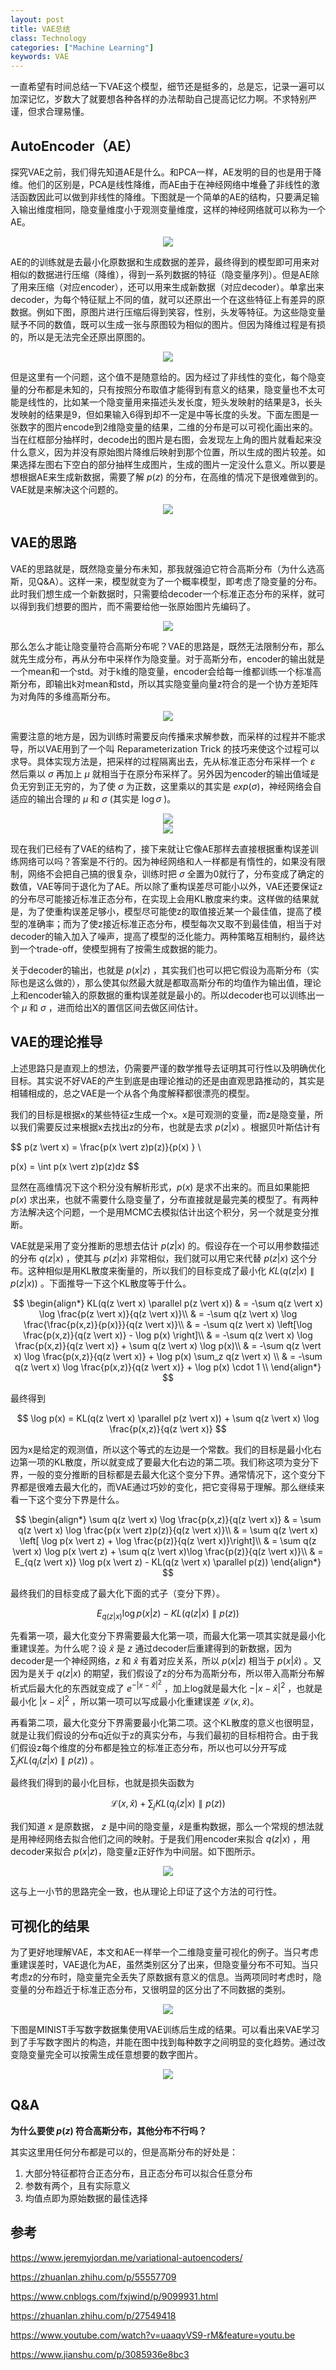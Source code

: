 ```yaml
---
layout: post
title: VAE总结
class: Technology
categories: ["Machine Learning"]
keywords: VAE
---
```


一直希望有时间总结一下VAE这个模型，细节还是挺多的，总是忘，记录一遍可以加深记忆，岁数大了就要想各种各样的办法帮助自己提高记忆力啊。不求特别严谨，但求合理易懂。

## AutoEncoder（AE）

探究VAE之前，我们得先知道AE是什么。和PCA一样，AE发明的目的也是用于降维。他们的区别是，PCA是线性降维，而AE由于在神经网络中堆叠了非线性的激活函数因此可以做到非线性的降维。下图就是一个简单的AE的结构，只要满足输入输出维度相同，隐变量维度小于观测变量维度，这样的神经网络就可以称为一个AE。

<center><img src="/images/blog/AE_structure.png"></center>

AE的的训练就是去最小化原数据和生成数据的差异，最终得到的模型即可用来对相似的数据进行压缩（降维），得到一系列数据的特征（隐变量序列）。但是AE除了用来压缩（对应encoder），还可以用来生成新数据（对应decoder）。单拿出来decoder，为每个特征赋上不同的值，就可以还原出一个在这些特征上有差异的原数据。例如下图，原图片进行压缩后得到笑容，性别，头发等特征。为这些隐变量赋予不同的数值，既可以生成一张与原图较为相似的图片。但因为降维过程是有损的，所以是无法完全还原出原图的。

<center><img src="/images/blog/AE_example.png"></center>

但是这里有一个问题，这个值不是随意给的。因为经过了非线性的变化，每个隐变量的分布都是未知的，只有按照分布取值才能得到有意义的结果，隐变量也不太可能是线性的，比如某一个隐变量用来描述头发长度，短头发映射的结果是3，长头发映射的结果是9，但如果输入6得到却不一定是中等长度的头发。下面左图是一张数字的图片encode到2维隐变量的结果，二维的分布是可以可视化画出来的。当在红框部分抽样时，decode出的图片是右图，会发现左上角的图片就看起来没什么意义，因为并没有原始图片降维后映射到那个位置，所以生成的图片较差。如果选择左图右下空白的部分抽样生成图片，生成的图片一定没什么意义。所以要是想根据AE来生成新数据，需要了解 $p(z)$ 的分布，在高维的情况下是很难做到的。VAE就是来解决这个问题的。

<center><img src="/images/blog/AE_visualization.png"></center>

## VAE的思路

VAE的思路就是，既然隐变量分布未知，那我就强迫它符合高斯分布（为什么选高斯，见Q&A）。这样一来，模型就变为了一个概率模型，即考虑了隐变量的分布。此时我们想生成一个新数据时，只需要给decoder一个标准正态分布的采样，就可以得到我们想要的图片，而不需要给他一张原始图片先编码了。

<center><img src="/images/blog/VAE_example.png"></center>

那么怎么才能让隐变量符合高斯分布呢？VAE的思路是，既然无法限制分布，那么就先生成分布，再从分布中采样作为隐变量。对于高斯分布，encoder的输出就是一个mean和一个std。对于k维的隐变量，encoder会给每一维都训练一个标准高斯分布，即输出k对mean和std，所以其实隐变量向量z符合的是一个协方差矩阵为对角阵的多维高斯分布。

<center><img src="/images/blog/VAE_structure.png"></center>

需要注意的地方是，因为训练时需要反向传播来求解参数，而采样的过程并不能求导，所以VAE用到了一个叫 Reparameterization Trick 的技巧来使这个过程可以求导。具体实现方法是，把采样的过程隔离出去，先从标准正态分布采样一个 $\varepsilon$ 然后乘以 $\sigma$ 再加上 $\mu$ 就相当于在原分布采样了。另外因为encoder的输出值域是负无穷到正无穷的，为了使 $\sigma$ 为正数，这里乘以的其实是 $exp(\sigma)$，神经网络会自适应的输出合理的 $\mu$ 和 $\sigma$ (其实是 $\log \sigma$ )。

<center><img src="/images/blog/VAE_reparameter.png"></center>
<center><img src="/images/blog/VAE_reparameter2.png"></center>

现在我们已经有了VAE的结构了，接下来就让它像AE那样去直接根据重构误差训练网络可以吗？答案是不行的。因为神经网络和人一样都是有惰性的，如果没有限制，网络不会把自己搞的很复杂，训练时把 $\sigma$ 全置为0就行了，分布变成了确定的数值，VAE等同于退化为了AE。所以除了重构误差尽可能小以外，VAE还要保证z的分布尽可能接近标准正态分布，在实现上会用KL散度来约束。这样做的结果就是，为了使重构误差足够小，模型尽可能使z的取值接近某一个最佳值，提高了模型的准确率；而为了使z接近标准正态分布，模型每次又取不到最佳值，相当于对decoder的输入加入了噪声，提高了模型的泛化能力。两种策略互相制约，最终达到一个trade-off，使模型拥有了按需生成数据的能力。

关于decoder的输出，也就是 $p(x \vert z)$ ，其实我们也可以把它假设为高斯分布（实际也是这么做的），那么使其似然最大就是都取高斯分布的均值作为输出值，理论上和encoder输入的原数据的重构误差就是最小的。所以decoder也可以训练出一个 $\mu$ 和 $\sigma$ ，进而给出X的置信区间去做区间估计。

## VAE的理论推导

上述思路只是直观上的想法，仍需要严谨的数学推导去证明其可行性以及明确优化目标。其实说不好VAE的产生到底是由理论推动的还是由直观思路推动的，其实是相辅相成的，总之VAE是一个从各个角度解释都很漂亮的模型。

我们的目标是根据x的某些特征z生成一个x。x是可观测的变量，而z是隐变量，所以我们需要反过来根据x去找出z的分布，也就是去求 $p(z \vert x)$ 。根据贝叶斯估计有

$$
p(z \vert x) = \frac{p(x \vert z)p(z)}{p(x) } \\

p(x) = \int p(x \vert z)p(z)dz
$$

显然在高维情况下这个积分没有解析形式，$p(x)$ 是求不出来的。而且如果能把 $p(x)$ 求出来，也就不需要什么隐变量了，分布直接就是最完美的模型了。有两种方法解决这个问题，一个是用MCMC去模拟估计出这个积分，另一个就是变分推断。

VAE就是采用了变分推断的思想去估计 $p(z \vert x)$ 的。假设存在一个可以用参数描述的分布 $q(z \vert x)$ ，使其与 $p(z \vert x)$ 非常相似，我们就可以用它来代替 $p(z \vert x)$ 这个分布。这种相似是用KL散度来衡量的，所以我们的目标变成了最小化 $KL(q(z \vert x) \parallel p(z \vert x))$ 。下面推导一下这个KL散度等于什么。

$$
\begin{align*}
KL(q(z \vert x) \parallel p(z \vert x)) & = -\sum q(z \vert x) \log \frac{p(z \vert x)}{q(z \vert x)}\\
& = -\sum q(z \vert x) \log \frac{\frac{p(x,z)}{p(x)}}{q(z \vert x)}\\
& = -\sum q(z \vert x) \left[\log \frac{p(x,z)}{q(z \vert x)} - \log p(x) \right]\\
& = -\sum q(z \vert x) \log \frac{p(x,z)}{q(z \vert x)} + \sum q(z \vert x) \log p(x)\\
& = -\sum q(z \vert x) \log \frac{p(x,z)}{q(z \vert x)} + \log p(x) \sum_z q(z \vert x) \\
& = -\sum q(z \vert x) \log \frac{p(x,z)}{q(z \vert x)} + \log p(x) \cdot 1 \\
\end{align*}
$$

最终得到

$$
\log p(x) = KL(q(z \vert x) \parallel p(z \vert x)) + \sum q(z \vert x) \log \frac{p(x,z)}{q(z \vert x)}
$$

因为x是给定的观测值，所以这个等式的左边是一个常数。我们的目标是最小化右边第一项的KL散度，所以就变成了要最大化右边的第二项。我们称这项为变分下界，一般的变分推断的目标都是去最大化这个变分下界。通常情况下，这个变分下界都是很难去最大化的，而VAE通过巧妙的变化，把它变得易于理解。那么继续来看一下这个变分下界是什么。

$$
\begin{align*}
\sum q(z \vert x) \log \frac{p(x,z)}{q(z \vert x)} & = \sum q(z \vert x) \log \frac{p(x \vert z)p(z)}{q(z \vert x)}\\
& = \sum q(z \vert x) \left[ \log p(x \vert z) + \log \frac{p(z)}{q(z \vert x)}\right]\\
& = \sum q(z \vert x) \log p(x \vert z) + \sum q(z \vert x)\log \frac{p(z)}{q(z \vert x)}\\
& = E_{q(z \vert x)} \log p(x \vert z) - KL(q(z \vert x) \parallel p(z))
\end{align*}
$$

最终我们的目标变成了最大化下面的式子（变分下界）。

$$
E_{q(z \vert x)} \log p(x \vert z) - KL(q(z \vert x) \parallel p(z))
$$

先看第一项，最大化变分下界需要最大化第一项，而最大化第一项其实就是最小化重建误差。为什么呢？设 $\hat x$ 是 $z$ 通过decoder后重建得到的新数据，因为decoder是一个神经网络，$z$ 和 $\hat x$ 有着对应关系，所以 $p(x \vert z)$ 相当于 $p(x \vert \hat x)$ 。又因为是关于 $q(z \vert x)$ 的期望，我们假设了z的分布为高斯分布，所以带入高斯分布解析式后最大化的东西就变成了 $e^{-\vert x - \hat x \vert^2}$ ，加上log就是最大化 $-\vert x - \hat x \vert^2$ ，也就是最小化 $\vert x - \hat x \vert^2$ ，所以第一项可以写成最小化重建误差 $\mathcal{L}(x, \hat x)$。

再看第二项，最大化变分下界需要最小化第二项。这个KL散度的意义也很明显，就是让我们假设的分布q近似于z的真实分布，与我们最初的目标相符合。由于我们假设z每个维度的分布都是独立的标准正态分布，所以也可以分开写成 $\sum_j{}KL(q_j(z \vert x) \parallel p(z))$ 。

最终我们得到的最小化目标，也就是损失函数为

$$
\mathcal{L}(x, \hat x) + \sum_j{}KL(q_j(z \vert x) \parallel p(z))
$$

我们知道 $x$ 是原数据， $z$ 是中间的隐变量，$\hat x$是重构数据，那么一个常规的想法就是用神经网络去拟合他们之间的映射。于是我们用encoder来拟合 $q(z \vert x)$ ，用decoder来拟合 $p(x \vert z)$，隐变量z正好作为中间层。如下图所示。

<center><img src="/images/blog/VAE_graphical.png"></center>

这与上一小节的思路完全一致，也从理论上印证了这个方法的可行性。


## 可视化的结果

为了更好地理解VAE，本文和AE一样举一个二维隐变量可视化的例子。当只考虑重建误差时，VAE退化为AE，虽然类别区分了出来，但隐变量分布不可知。当只考虑z的分布时，隐变量完全丢失了原数据有意义的信息。当两项同时考虑时，隐变量的分布趋近于标准正态分布，又很明显的区分出了不同数据的类别。

<center><img src="/images/blog/VAE_visualization.png"></center>

下图是MINIST手写数字数据集使用VAE训练后生成的结果。可以看出来VAE学习到了手写数字图片的构造，并能在图中找到每种数字之间明显的变化趋势。通过改变隐变量完全可以按需生成任意想要的数字图片。

<center><img src="/images/blog/VAE_result.png"></center>

## Q&A

**为什么要使 $p(z)$ 符合高斯分布，其他分布不行吗？**

其实这里用任何分布都是可以的，但是高斯分布的好处是：

1. 大部分特征都符合正态分布，且正态分布可以拟合任意分布
2. 参数有两个，且有实际意义
3. 均值点即为原始数据的最佳选择


## 参考

<https://www.jeremyjordan.me/variational-autoencoders/>

<https://zhuanlan.zhihu.com/p/55557709>

<https://www.cnblogs.com/fxjwind/p/9099931.html>

<https://zhuanlan.zhihu.com/p/27549418>

<https://www.youtube.com/watch?v=uaaqyVS9-rM&feature=youtu.be>

<https://www.jianshu.com/p/3085936e8bc3>
